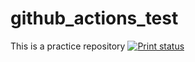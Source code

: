 # github_actions_test
This is a practice repository
[![Print status](https://github.com/Mladen-Robotics/github_actions_test/actions/workflows/github-actions-demo.yml/badge.svg?event=push)](https://github.com/Mladen-Robotics/github_actions_test/actions/workflows/github-actions-demo.yml)
